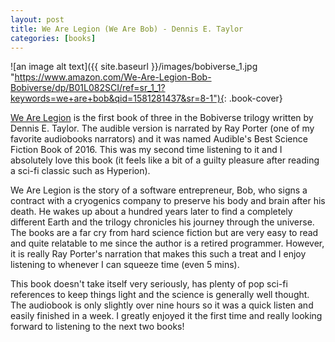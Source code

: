 ```yaml
---
layout: post
title: We Are Legion (We Are Bob) - Dennis E. Taylor
categories: [books]
---
```


![an image alt text]({{ site.baseurl }}/images/bobiverse_1.jpg "https://www.amazon.com/We-Are-Legion-Bob-Bobiverse/dp/B01L082SCI/ref=sr_1_1?keywords=we+are+bob&qid=1581281437&sr=8-1"){: .book-cover}

[We Are Legion](https://www.amazon.com/We-Are-Legion-Bob-Bobiverse/dp/B01L082SCI/ref=sr_1_1?keywords=we+are+bob&qid=1581281437&sr=8-1) 
is the first book of three in the Bobiverse trilogy written by Dennis E. Taylor. The audible version is narrated by Ray Porter (one of my
favorite audiobooks narrators) and it was named Audible's Best Science Fiction Book of 2016. This was my second time listening to it and I
absolutely love this book (it feels like a bit of a guilty pleasure after reading a sci-fi classic such as Hyperion).

We Are Legion is the story of a software entrepreneur, Bob, who signs a contract with a cryogenics company to preserve his body and brain after his death. He wakes up about
a hundred years later to find a completely different Earth and the trilogy chronicles his journey through the universe. The books are a far
cry from hard science fiction but are very easy to read and quite relatable to me since the author is a retired programmer. However, it is
really Ray Porter's narration that makes this such a treat and I enjoy listening to whenever I can squeeze time (even 5 mins).

This book doesn't take itself very seriously, has plenty of pop sci-fi references to keep things light and the science is generally well
thought. The audiobook is only slightly over nine hours so it was a quick listen and easily finished in a week. I greatly enjoyed it the
first time and really looking forward to listening to the next two books!
